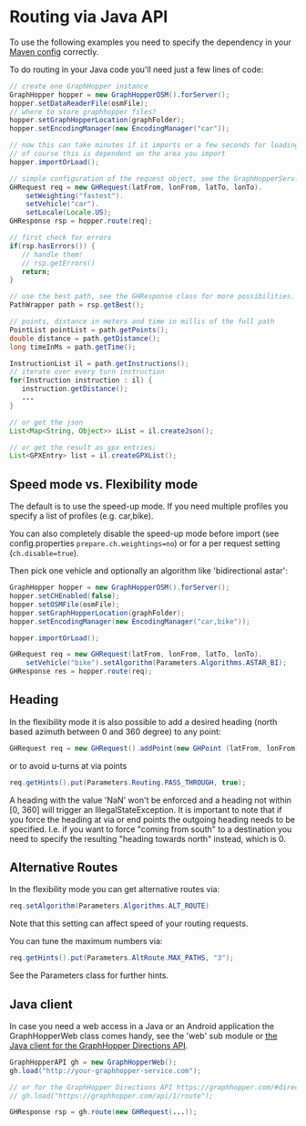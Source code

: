 # Routing via Java API

To use the following examples you need to specify the dependency in
your [Maven config](/README.md#Maven) correctly.

To do routing in your Java code you'll need just a few lines of code:

```java
// create one GraphHopper instance
GraphHopper hopper = new GraphHopperOSM().forServer();
hopper.setDataReaderFile(osmFile);
// where to store graphhopper files?
hopper.setGraphHopperLocation(graphFolder);
hopper.setEncodingManager(new EncodingManager("car"));

// now this can take minutes if it imports or a few seconds for loading
// of course this is dependent on the area you import
hopper.importOrLoad();

// simple configuration of the request object, see the GraphHopperServlet classs for more possibilities.
GHRequest req = new GHRequest(latFrom, lonFrom, latTo, lonTo).
    setWeighting("fastest").
    setVehicle("car").
    setLocale(Locale.US);
GHResponse rsp = hopper.route(req);

// first check for errors
if(rsp.hasErrors()) {
   // handle them!
   // rsp.getErrors()
   return;
}

// use the best path, see the GHResponse class for more possibilities.
PathWrapper path = rsp.getBest();

// points, distance in meters and time in millis of the full path
PointList pointList = path.getPoints();
double distance = path.getDistance();
long timeInMs = path.getTime();

InstructionList il = path.getInstructions();
// iterate over every turn instruction
for(Instruction instruction : il) {
   instruction.getDistance();
   ...
}

// or get the json
List<Map<String, Object>> iList = il.createJson();

// or get the result as gpx entries:
List<GPXEntry> list = il.createGPXList();
```

## Speed mode vs. Flexibility mode

The default is to use the speed-up mode. If you need multiple profiles you specify a list of profiles (e.g. car,bike). 

You can also completely disable the speed-up mode before import (see config.properties `prepare.ch.weightings=no`)
or for a per request setting (`ch.disable=true`). 

Then pick one vehicle and optionally an algorithm like 'bidirectional astar':

```java
GraphHopper hopper = new GraphHopperOSM().forServer();
hopper.setCHEnabled(false);
hopper.setOSMFile(osmFile);
hopper.setGraphHopperLocation(graphFolder);
hopper.setEncodingManager(new EncodingManager("car,bike"));

hopper.importOrLoad();

GHRequest req = new GHRequest(latFrom, lonFrom, latTo, lonTo).
    setVehicle("bike").setAlgorithm(Parameters.Algorithms.ASTAR_BI);
GHResponse res = hopper.route(req);
```

## Heading

In the flexibility mode it is also possible to add a desired heading (north based azimuth between 0 and 360 degree)
to any point:
```java
GHRequest req = new GHRequest().addPoint(new GHPoint (latFrom, lonFrom), favoredHeading).addPoint(new GHPoint (latTo, lonTo));
```
or to avoid u-turns at via points
```java
req.getHints().put(Parameters.Routing.PASS_THROUGH, true);
```

A heading with the value 'NaN' won't be enforced and a heading not within [0, 360] will trigger an IllegalStateException.
It is important to note that if you force the heading at via or end points the outgoing heading needs to be specified.
I.e. if you want to force "coming from south" to a destination you need to specify the resulting "heading towards north" instead, which is 0.

## Alternative Routes

In the flexibility mode you can get alternative routes via:
```java
req.setAlgorithm(Parameters.Algorithms.ALT_ROUTE)
```

Note that this setting can affect speed of your routing requests. 

You can tune the maximum numbers via:
```java
req.getHints().put(Parameters.AltRoute.MAX_PATHS, "3");
```

See the Parameters class for further hints.

## Java client
 
In case you need a web access in a Java or an Android application the GraphHopperWeb class comes handy,
 see the 'web' sub module or [the Java client for the GraphHopper Directions API](https://github.com/graphhopper/directions-api-java-client).

```java
GraphHopperAPI gh = new GraphHopperWeb();
gh.load("http://your-graphhopper-service.com");

// or for the GraphHopper Directions API https://graphhopper.com/#directions-api
// gh.load("https://graphhopper.com/api/1/route");

GHResponse rsp = gh.route(new GHRequest(...));
```
